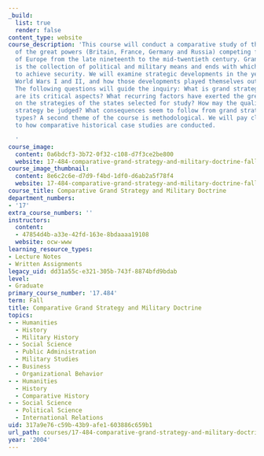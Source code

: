 ```yaml
---
_build:
  list: true
  render: false
content_type: website
course_description: 'This course will conduct a comparative study of the grand strategies
  of the great powers (Britain, France, Germany and Russia) competing for mastery
  of Europe from the late nineteenth to the mid-twentieth century. Grand strategy
  is the collection of political and military means and ends with which a state attempts
  to achieve security. We will examine strategic developments in the years preceding
  World Wars I and II, and how those developments played themselves out in these wars.
  The following questions will guide the inquiry: What is grand strategy and what
  are its critical aspects? What recurring factors have exerted the greatest influence
  on the strategies of the states selected for study? How may the quality of a grand
  strategy be judged? What consequences seem to follow from grand strategies of different
  types? A second theme of the course is methodological. We will pay close attention
  to how comparative historical case studies are conducted.

  '
course_image:
  content: 0a6bdcf3-3b72-0f32-c108-d7f3ce2be800
  website: 17-484-comparative-grand-strategy-and-military-doctrine-fall-2004
course_image_thumbnail:
  content: 8e6c2c6e-d7d9-f4bd-1df0-d6ab2a5f78f4
  website: 17-484-comparative-grand-strategy-and-military-doctrine-fall-2004
course_title: Comparative Grand Strategy and Military Doctrine
department_numbers:
- '17'
extra_course_numbers: ''
instructors:
  content:
  - 47854d4b-a33e-42fd-163e-8bdaaaa19108
  website: ocw-www
learning_resource_types:
- Lecture Notes
- Written Assignments
legacy_uid: dd31a55c-e321-305b-743f-8874bfd9bdab
level:
- Graduate
primary_course_number: '17.484'
term: Fall
title: Comparative Grand Strategy and Military Doctrine
topics:
- - Humanities
  - History
  - Military History
- - Social Science
  - Public Administration
  - Military Studies
- - Business
  - Organizational Behavior
- - Humanities
  - History
  - Comparative History
- - Social Science
  - Political Science
  - International Relations
uid: 317a9e76-c59b-43b9-afe1-603886c659b1
url_path: courses/17-484-comparative-grand-strategy-and-military-doctrine-fall-2004
year: '2004'
---
```

